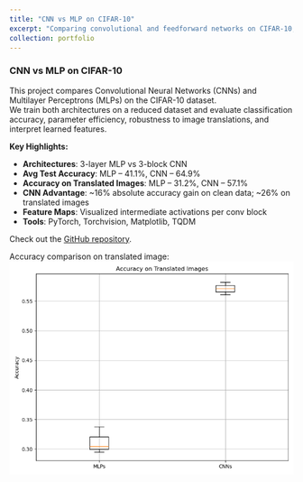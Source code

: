 ```yaml
---
title: "CNN vs MLP on CIFAR-10"
excerpt: "Comparing convolutional and feedforward networks on CIFAR-10, including robustness to image translations. <br/><img src='https://raw.githubusercontent.com/dmtschulz/cnn-vs-mlp-cifar10/refs/heads/main/plots/translated_accuracy_boxplot.png'>"
collection: portfolio
---
```


### CNN vs MLP on CIFAR-10

This project compares Convolutional Neural Networks (CNNs) and Multilayer Perceptrons (MLPs) on the CIFAR-10 dataset.  
We train both architectures on a reduced dataset and evaluate classification accuracy, parameter efficiency, robustness to image translations, and interpret learned features.

**Key Highlights:**
- **Architectures**: 3-layer MLP vs 3-block CNN
- **Avg Test Accuracy**: MLP – 41.1%, CNN – 64.9%
- **Accuracy on Translated Images**: MLP – 31.2%, CNN – 57.1%
- **CNN Advantage**: ~16% absolute accuracy gain on clean data; ~26% on translated images
- **Feature Maps**: Visualized intermediate activations per conv block
- **Tools**: PyTorch, Torchvision, Matplotlib, TQDM

Check out the [GitHub repository](https://github.com/dmtschulz/cnn-vs-mlp-cifar10).

Accuracy comparison on translated image:
![CNN vs MLP Accuracy Comparison](https://raw.githubusercontent.com/dmtschulz/cnn-vs-mlp-cifar10/refs/heads/main/plots/translated_accuracy_boxplot.png)
